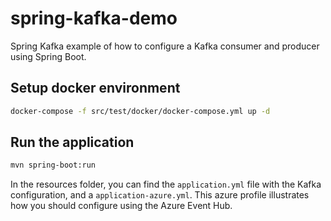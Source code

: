 # spring-kafka-demo

Spring Kafka example of how to configure a Kafka consumer and producer using Spring Boot.

## Setup docker environment

```bash
docker-compose -f src/test/docker/docker-compose.yml up -d
```
## Run the application

```bash
mvn spring-boot:run
```

In the resources folder, you can find the `application.yml` file with the Kafka configuration, and a
`application-azure.yml`. This azure profile illustrates how you should configure using the Azure Event Hub.
